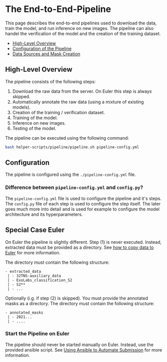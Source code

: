 # The End-to-End-Pipeline



This page describes the end-to-end pipelines used to download the data, train the model, and run inference on new
images. The pipeline can also handel the verification of the model and the creation of the training dataset.

- [High-Level Overview](#high-level-overview)
- [Configuration of the Pipeline](#configuration)
- [Data Sources and Mask Creation](/docs/datasources/datasources)

## High-Level Overview

The pipeline consists of the following steps:

1) Download the raw data from the server. On Euler this step is always skipped.
2) Automatically annotate the raw data (using a mixture of existing models).
3) Creation of the training / verification dataset.
4) Training of the model.
5) Inference on new images.
6) Testing of the model.

The pipeline can be executed using the following command:

```bash
bash helper-scripts/pipeline/pipeline.sh pipeline-config.yml 
```

## Configuration

The pipeline is configured using the `./pipeline-config.yml` file.

### Difference between `pipeline-config.yml` and `config.py`?

The `pipeline-config.yml` file is used to configure the pipeline and it's steps. The `config.py` file of each step
is used to configure the step itself. The later goes much more into detail and is used for example to configure
the model architecture and its hyperparameters.

## Special Case Euler

On Euler the pipeline is slightly different. Step (1) is never executed. Instead, extracted data must be provided
as a directory. See [how to copy data to Euler](/docs/nice_to_know/euler.html#copy-dataset-to-euler) for more
information.

The directory must contain the following structure:

```
- extracted_data
 | - 32TNS-auxiliary_data
 | - ExoLabs_classification_S2
 | - S2**
 | - ...
```

Optionally (i.g. if step (2) is skipped). You must provide the annotated masks as a directory. The directory must
contain the following structure:

```
- annotated_masks
 | - 2021...
 | - ....
```

### Start the Pipeline on Euler

The pipeline should never be started manually on Euler. Instead, use the provided ansible script. See
[Using Ansible to Automate Submission](/docs/nice_to_know/euler.html#using-ansible-to-automate-submission) for more
information.